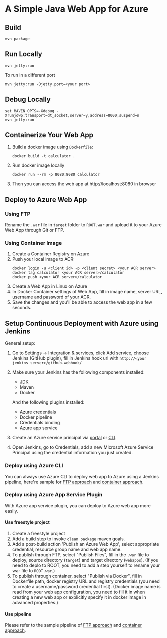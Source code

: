 # A Simple Java Web App for Azure

## Build
```shell
mvn package
```

## Run Locally
```shell
mvn jetty:run
```
To run in a different port
```shell
mvn jetty:run -Djetty.port=<your port>
```

## Debug Locally
```shell
set MAVEN_OPTS=-Xdebug -Xrunjdwp:transport=dt_socket,server=y,address=8000,suspend=n
mvn jetty:run
```

## Containerize Your Web App
1. Build a docker image using `Dockerfile`:
   ```
   docker build -t calculator .
   ```
2. Run docker image locally
   ```
   docker run --rm -p 8080:8080 calculator
   ```
3. Then you can access the web app at http://localhost:8080 in browser

## Deploy to Azure Web App

### Using FTP
Rename the `.war` file in `target` folder to `ROOT.war` and upload it to your Azure Web App through Git or FTP.

### Using Container Image
1. Create a Container Registry on Azure
2. Push your local image to ACR:
   ```
   docker login -u <client id> -p <client secret> <your ACR server>
   docker tag calculator <your ACR server>/calculator
   docker push <your ACR server>/calculator
   ```
3. Create a Web App in Linux on Azure
4. In Docker Container settings of Web App, fill in image name, server URL, username and password of your ACR.
5. Save the changes and you'll be able to access the web app in a few seconds.

## Setup Continuous Deployment with Azure using Jenkins
General setup:
1. Go to Settings -> Integration & services, click Add service, choose Jenkins (GitHub plugin), fill in Jenkins hook url with `http://<your jenkins server>/github-webhook/`
2. Make sure your Jenkins has the following components installed:
   * JDK
   * Maven
   * Docker

   And the following plugins installed:
   * Azure credentials
   * Docker pipeline
   * Credentials binding
   * Azure app service
3. Create an Azure service principal via [portal](https://docs.microsoft.com/en-us/azure/azure-resource-manager/resource-group-create-service-principal-portal) or [CLI](https://docs.microsoft.com/en-us/cli/azure/create-an-azure-service-principal-azure-cli?toc=%2fazure%2fazure-resource-manager%2ftoc.json).
4. Open Jenkins, go to Credentials, add a new Microsoft Azure Service Principal using the credential information you just created.

### Deploy using Azure CLI
You can always use Azure CLI to deploy web app to Azure using a Jenkins pipeline, here're sample for [FTP approach](Jenkinsfile_ftp_azcli) and [container approach](Jenkinsfile_container_azcli).

### Deploy using Azure App Service Plugin
With Azure app service plugin, you can deploy to Azure web app more easily.

#### Use freestyle project
1. Create a freestyle project
2. Add a build step to invoke `clean package` maven goals.
3. Add a post-build action 'Publish an Azure Web App', select appropriate credential, resource group name and web app name.
4. To publish through FTP, select "Publish Files", fill in the `.war` file to deploy, source directory (`target`) and target directory (`webapps`). (If you need to deplo to ROOT, you need to add a step yourself to rename your war file to `ROOT.war`.)
5. To publish through container, select "Publish via Docker", fill in Dockerfile path, docker registry URL and registry credentials (you need to create a username/password credential first). (Docker image name is read from your web app configuration, you need to fill it in when creating a new web app or explicitly specify it in docker image in advanced properties.)

#### Use pipeline
Please refer to the sample pipeline of [FTP approach](Jenkinsfile_ftp_plugin) and [container approach](Jenkinsfile_container_plugin).

